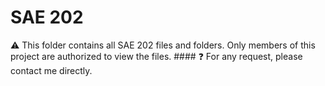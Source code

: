 # SAE 202
 ⚠️ This folder contains all SAE 202 files and folders. Only members of this project are authorized to view the files. #### ❓ For any request, please contact me directly.

